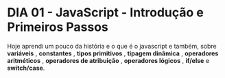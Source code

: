 # DIA 01 - JavaScript - Introdução e Primeiros Passos

Hoje aprendi um pouco da história e o que é o javascript e também, sobre  **variáveis** , **constantes** , **tipos primitivos** , **tipagem dinâmica** , **operadores aritméticos** , **operadores de atribuição** , **operadores lógicos** , **if/else** e **switch/case**.

